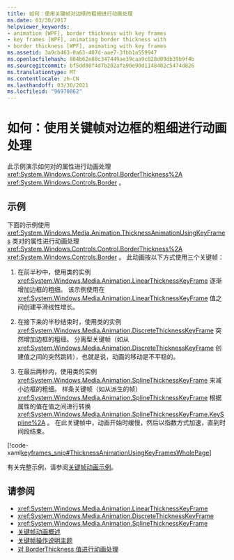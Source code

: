 ```yaml
---
title: 如何：使用关键帧对边框的粗细进行动画处理
ms.date: 03/30/2017
helpviewer_keywords:
- animation [WPF], border thickness with key frames
- key frames [WPF], animating border thickness with
- border thickness [WPF], animating with key frames
ms.assetid: 3a9cb463-0a63-407d-aae7-3fbb1a559947
ms.openlocfilehash: 884b62e88c347449ae39caa9c028d09db39b9f4b
ms.sourcegitcommit: bf5dd80f4d7b202afa90e90d1148402c5474d826
ms.translationtype: MT
ms.contentlocale: zh-CN
ms.lasthandoff: 03/30/2021
ms.locfileid: "96970862"
---
```

# <a name="how-to-animate-the-thickness-of-a-border-by-using-key-frames"></a>如何：使用关键帧对边框的粗细进行动画处理
此示例演示如何对的属性进行动画处理 <xref:System.Windows.Controls.Control.BorderThickness%2A> <xref:System.Windows.Controls.Border> 。  
  
## <a name="example"></a>示例  
 下面的示例使用 <xref:System.Windows.Media.Animation.ThicknessAnimationUsingKeyFrames> 类对的属性进行动画处理 <xref:System.Windows.Controls.Control.BorderThickness%2A> <xref:System.Windows.Controls.Border> 。 此动画按以下方式使用三个关键帧：  
  
1. 在前半秒中，使用类的实例 <xref:System.Windows.Media.Animation.LinearThicknessKeyFrame> 逐渐增加边框的粗细。 该示例使用在 <xref:System.Windows.Media.Animation.LinearThicknessKeyFrame> 值之间创建平滑线性增长。  
  
2. 在接下来的半秒结束时，使用类的实例 <xref:System.Windows.Media.Animation.DiscreteThicknessKeyFrame> 突然增加边框的粗细。 分离型关键帧（如从 <xref:System.Windows.Media.Animation.DiscreteThicknessKeyFrame> 创建值之间的突然跳转），也就是说，动画的移动是不平稳的。  
  
3. 在最后两秒内，使用类的实例 <xref:System.Windows.Media.Animation.SplineThicknessKeyFrame> 来减小边框的粗细。 样条关键帧（如从派生的帧） <xref:System.Windows.Media.Animation.SplineThicknessKeyFrame> 根据属性的值在值之间进行转换 <xref:System.Windows.Media.Animation.SplineThicknessKeyFrame.KeySpline%2A> 。 在此关键帧中，动画开始时缓慢，然后以指数方式加速，直到时间段结束。  
  
 [!code-xaml[keyframes_snip#ThicknessAnimationUsingKeyFramesWholePage](~/samples/snippets/xaml/VS_Snippets_Wpf/keyframes_snip/XAML/ThicknessAnimationUsingKeyFramesExample.xaml#thicknessanimationusingkeyframeswholepage)]  
  
 有关完整示例，请参阅[关键帧动画示例](https://github.com/microsoft/WPF-Samples/tree/master/Animation/KeyFrameAnimation)。  
  
## <a name="see-also"></a>请参阅

- <xref:System.Windows.Media.Animation.LinearThicknessKeyFrame>
- <xref:System.Windows.Media.Animation.DiscreteThicknessKeyFrame>
- <xref:System.Windows.Media.Animation.SplineThicknessKeyFrame>
- [关键帧动画概述](key-frame-animations-overview.md)
- [关键帧操作说明主题](key-frame-animation-how-to-topics.md)
- [对 BorderThickness 值进行动画处理](../controls/how-to-animate-a-borderthickness-value.md)
